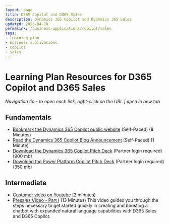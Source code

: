```yaml
---
layout: page
title: D365 Copilot and D365 Sales 
description: Dynamics 365 Copilot and Dyanmics 365 Sales
updated: 2023-04-18
permalink: /business-applications/copilot/sales
tags:
- learning plan
- business applications
- copilot
- sales
---
```


# Learning Plan Resources for D365 Copilot and D365 Sales

*Navigation tip - to open each link, right-click on the URL | open in new tab*

## **Fundamentals** 

* [Bookmark the Dynamics 365 Copilot public website](https://www.microsoft.com/en-us/ai/dynamics-365-ai?rtc=1/) (Self-Paced) (8 Minutes)
* [Read the Dynamics 365 Copilot Blog Announcement](https://cloudblogs.microsoft.com/dynamics365/bdm/2023/03/06/introducing-microsoft-dynamics-365-copilot-bringing-next-generation-ai-to-every-line-of-business/) (Self-Paced) (1 Minute)
* [Download the Dynamics 365 Copilot Pitch Deck](https://transform.microsoft.com/download?assetname=assets/Business%20Applications%20AI%20Seller%20Pitch%20Deck.pptx&download=1) (Partner login required) (900 mb)
* [Download the Power Platform Copilot Pitch Deck](https://transform.microsoft.com/modernwork/download?assetname=assets%2FLow%20Code%20%2B%20AI%20Pitch%20Deck.pptx&download=1) (Partner login required) (350 mb)

## **Intermediate** 

* [Customer video on Youtube](https://www.youtube.com/watch?v=PAKYggQAlnc) (2 minutes)
* [Presales Video - Part I](https://msuspartners.eventbuilder.com/event/72462?source=D365Copilot) (13 Minutes)
This video guides you through the steps necessary to get started quickly in creating and boosting a chatbot with expanded natural language capabilities with D365 Sales and D365 Copilot.

